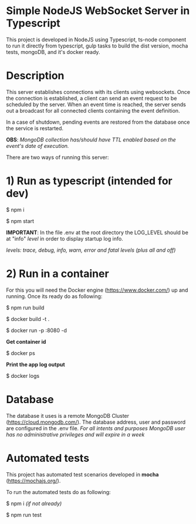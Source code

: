 # Simple NodeJS WebSocket Server in Typescript

This project is developed in NodeJS using Typescript, ts-node component to run it directly from typescript, gulp tasks to build the dist version, mocha tests, mongoDB, and it's docker ready.

# Description
This server establishes connections with its clients using websockets. Once the connection is established, a client can send an event request to be scheduled by the server. When an event time is reached, the server sends out a broadcast for all connected clients containing the event definition.

In a case of shutdown, pending events are restored from the database once the service is restarted.

**OBS**: *MongoDB collection has/should have TTL enabled based on the event's date of execution.*

There are two ways of running this server:

# 1) Run as typescript (intended for dev)
$ npm i

$ npm start

**IMPORTANT**: In the file .env at the root directory the LOG_LEVEL should be at "info" *level* in order to display startup log info.

*levels: trace, debug, info, warn, error and fatal levels (plus all and off)*


# 2) Run in a container
For this you will need the Docker engine (https://www.docker.com/) up and running.
Once its ready do as following:

$ npm run build

$ docker build -t <alias> .

$ docker run -p <an available local port>:8080 -d <alias>
  

**Get container id**

$ docker ps


**Print the app log output**

$ docker logs <container-id>
  
# Database
The database it uses is a remote MongoDB Cluster (https://cloud.mongodb.com/). The database address, user and password are configured in the .env file.
*For all intents and purposes MongoDB user has no administrative privileges and will expire in a week*

# Automated tests
This project has automated test scenarios developed in **mocha** (https://mochajs.org/).

To run the automated tests do as following:


$ npm i *(if not already)*

$ npm run test
